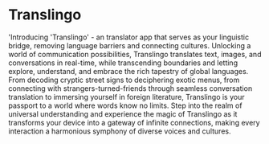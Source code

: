# Translingo
'Introducing 'Translingo' - an translator app that serves as your linguistic bridge, removing language barriers and connecting cultures. Unlocking a world of communication possibilities, Translingo translates text, images, and conversations in real-time, while transcending boundaries and letting explore, understand, and embrace the rich tapestry of global languages.
From decoding cryptic street signs to deciphering exotic menus, from connecting with strangers-turned-friends through seamless conversation translation to immersing yourself in foreign literature, Translingo is your passport to a world where words know no limits. Step into the realm of universal understanding and experience the magic of Translingo as it transforms your device into a gateway of infinite connections, making every interaction a harmonious symphony of diverse voices and cultures.
